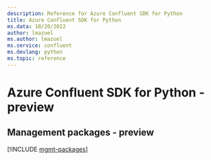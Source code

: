 ```yaml
---
description: Reference for Azure Confluent SDK for Python
title: Azure Confluent SDK for Python
ms.data: 10/20/2022
author: lmazuel
ms.author: lmazuel
ms.service: confluent
ms.devlang: python
ms.topic: reference
---
```

# Azure Confluent SDK for Python - preview

## Management packages - preview
[!INCLUDE [mgmt-packages](confluent-mgmt-index.md)]